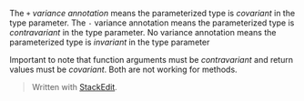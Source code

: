 

The `+`  _variance annotation_ means the parameterized type is _covariant_ in the type parameter. The `-` variance annotation means the parameterized type is _contravariant_ in the type parameter. No variance annotation means the parameterized type is _invariant_ in the type parameter

Important to note that function arguments must be _contravariant_ and return values must be _covariant_. Both are not working for methods. 


> Written with [StackEdit](https://stackedit.io/).
<!--stackedit_data:
eyJoaXN0b3J5IjpbMTIxOTMzNjM4MywtMjUyNDExOTA1LDczMD
k5ODExNiwxMTMyMzMzMDUsMTIyNjQzMTU1LDEyMjY0MzE1NSwt
MTk4NTYxNTc4MiwtMTgwMDQ2NTQ2OCwtMTI4Mjk2NDAwMiwxOD
kxNjcxMTUxLC0yMDk3MjE4MDQ0LDMwNjcyMjgyMSwtMTcwNzQw
MTEyNywxNDA5ODM3MjkxLDE5NjY4NzI0NjMsLTc4MzY5ODU4My
wyODIzMDY3MzMsMTMxMjI4ODU3NywxOTk3MDk0NjQzLC0zNzE3
NTAwMDRdfQ==
-->